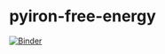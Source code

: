 # pyiron-free-energy
[![Binder](https://mybinder.org/badge_logo.svg)](https://mybinder.org/v2/gh/jan-janssen/pyiron-free-energy/HEAD?filepath=free_energy.ipynb)
